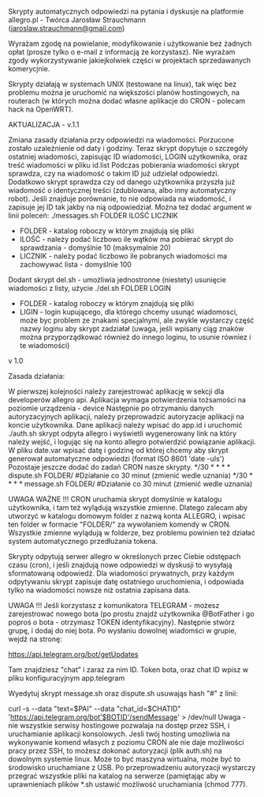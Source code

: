Skrypty automatycznych odpowiedzi na pytania i dyskusje na platformie allegro.pl - Twórca Jarosław Strauchmann (jaroslaw.strauchmann@gmail.com)

Wyrażam zgodę na powielanie, modyfikowanie i użytkowanie bez żadnych opłat (prosze tylko o e-mail z informacją że korzystasz). Nie wyrażam zgody wykorzystywanie jakiejkolwiek części w projektach sprzedawanych komerycjnie.

Skrypty działają w systemach UNIX (testowane na linux), tak więc bez problemu można je uruchomić na większości planów hostingowych, na routerach (w których można dodać własne aplikacje do CRON - polecam hack na OpenWRT).

AKTUALIZACJA - v.1.1

Zmiana zasady działania przy odpowiedzi na wiadomości. Porzucone zostało uzależnienie od daty i godziny. Teraz skrypt dopytuje o szczegóły ostatniej wiadomości, zapisując ID wiadomości, LOGIN użytkownika, oraz treść wiadomości w pliku id.list
Podczas pobierania wiadomości skrypt sprawdza, czy na wiadomość o takim ID już udzielał odpowiedzi. Dodatkowo skrypt sprawdza czy od danego użytkownika przyszła już wiadomość o identycznej treści (zdublowana, albo inny automatyczny robot). Jeśli znajduje porównanie, to nie odpowiada na wiadomość, i zapisuje jej ID tak jakby na nią odpowiedział.
Można też dodać argument w linii poleceń:
./messages.sh FOLDER ILOŚĆ LICZNIK
- FOLDER - katalog roboczy w którym znajdują się pliki
- ILOŚĆ - należy podać liczbowo ile wątków ma pobierać skrypt do sprawdzania - domyślnie 10 (maksymalnie 20)
- LICZNIK - należy podać liczbowo ile pobranych wiadomości ma zachowywać lista - domyślnie 100

Dodant skrypt del.sh - umożliwia jednostronne (niestety) usunięcie wiadomości z listy, użycie
./del.sh FOLDER LOGIN
- FOLDER - katalog roboczy w którym znajdują się pliki 
- LIGIN - login kupującego, dla którego chcemy usunąć wiadomosci, może byc problem ze znakami specjalnymi, ale zwykle wystarczy część nazwy loginu aby skrypt zadziałał (uwaga, jeśli wpisany ciąg znaków można przyporządkować również do innego loginu, to usunie równiez i te wiadomości)

v 1.0

Zasada działania:

W pierwszej kolejności należy zarejestrować aplikację w sekcji dla developerów allegro api. Aplikacja wymaga potwierdzenia tożsamości na poziomie urządzenia - device
Następnie po otrzymaniu danych autoryzacyjnych aplikacji, należy przeprowadzić autoryzacje aplikacji na koncie użytkownika. Dane aplikacji należy wpisać do app.id i uruchomić ./auth.sh skrypt odpyta allegro i wyświetli wygenerowany link na który należy wejść, i logując się na konto allegro potwierdzić powiązanie aplikacji.
W pliku date.var wpisać datę i godzinę od której chcemy aby skrypt generował automatyczne odpowiedzi (format ISO 8601 'date -uIs')
Pozostaje jeszcze dodać do zadań CRON nasze skrypty.
*/30 * * * * dispute.sh FOLDER/ #Działanie co 30 minut (zmienić wedle uznania) */30 * * * * message.sh FOLDER/ #Działanie co 30 minut (zmienić wedle uznania)

UWAGA WAŻNE !!! CRON uruchamia skrypt domyślnie w katalogu użytkownika, i tam też wylądują wszystkie zmienne. Dlatego zalecam aby utworzyć w katalogu domowym folder z nazwą konta ALLEGRO, i wpisać ten folder w formacie "FOLDER/" za wywołaniem komendy w CRON. Wszystkie zmienne wylądują w folderze, bez problemu powinien też działać system automatycznego przedłużania tokena.

Skrypty odpytują serwer allegro w określonych przec Ciebie odstępach czasu (cron), i jeśli znajdują nowe odpowiedzi w dyskusji to wysyłają sformatowaną odpowiedź. Dla wiadomości prywatnych, przy każdym odpytywaniu skrypt zapisuje datę ostatniego uruchomienia, i odpowiada tylko na wiadomości nowsze niż ostatnia zapisana data.

UWAGA !!! Jeśli korzystasz z komunikatora TELEGRAM - możesz zarejestrować nowego bota (po prostu znajdź użytkownika @BotFather i go poproś o bota - otrzymasz TOKEN identyfikacyjny). Następnie stwórz grupę, i dodaj do niej bota. Po wysłaniu dowolnej wiadomści w grupie, wejdź na stronę:

https://api.telegram.org/bot/getUpdates

Tam znajdziesz "chat" i zaraz za nim ID. Token bota, oraz chat ID wpisz w pliku konfiguracyjnym app.telegram

Wyedytuj skrypt message.sh oraz dispute.sh usuwająs hash "#" z linii:

curl -s --data "text=$PAI" --data "chat_id=$CHATID" 'https://api.telegram.org/bot'$BOTID'/sendMessage' > /dev/null
Uwaga - nie wszystkie serwisy hostingowe pozwalaja na dostęp przez SSH, i uruchamianie aplikacji konsolowych. Jesli twój hosting umozliwia na wykonywanie komend własych z poziomu CRON ale nie daje możliwości pracy przez SSH, to możesz dokonać autoryzacji (plik auth.sh) na dowolnym systemie linux. Może to być maszyna wirtualna, może być to środowisko uruchamiane z USB. Po przeprowadzeniu autoryzacji wystarczy przegrać wszystkie pliki na katalog na serwerze (pamiętając aby w uprawnieniach plików *.sh ustawić możliwość uruchamiania (chmod 777).

